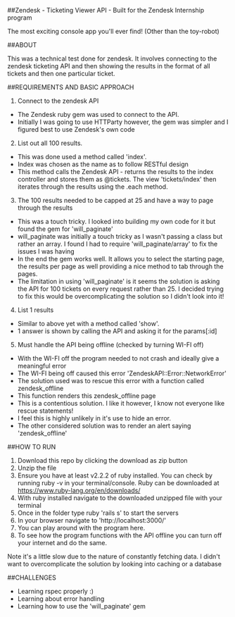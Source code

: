 ##Zendesk - Ticketing Viewer API - Built for the Zendesk Internship program

The most exciting console app you'll ever find! (Other than the toy-robot)

##ABOUT

This was a technical test done for zendesk. It involves connecting to the zendesk ticketing API and then showing the results in the format of all tickets and then one particular ticket.

##REQUIREMENTS AND BASIC APPROACH

1. Connect to the zendesk API
- The Zendesk ruby gem was used to connect to the API.
- Initially I was going to use HTTParty however, the gem was simpler and I figured best to use Zendesk's own code

2. List out all 100 results.
- This was done used a method called 'index'.
- Index was chosen as the name as to follow RESTful design
- This method calls the Zendesk API - returns the results to the index controller and stores them as @tickets. The view 'tickets/index' then iterates through the results using the .each method.

3. The 100 results needed to be capped at 25 and have a way to page through the results
- This was a touch tricky. I looked into building my own code for it but found the gem for 'will_paginate'
- will_paginate was initially a touch tricky as I wasn't passing a class but rather an array. I found I had to require 'will_paginate/array' to fix the issues I was having
- In the end the gem works well. It allows you to select the starting page, the results per page as well providing a nice method to tab through the pages.
- The limitation in using 'will_paginate' is it seems the solution is asking the API for 100 tickets on every request rather than 25. I decided trying to fix this would be overcomplicating the solution so I didn't look into it!

4. List 1 results
- Similar to above yet with a method called 'show'.
- 1 answer is shown by calling the API and asking it for the params[:id]

5. Must handle the API being offline (checked by turning WI-FI off)
- With the WI-FI off the program needed to not crash and ideally give a meaningful error
- The WI-FI being off caused this error 'ZendeskAPI::Error::NetworkError'
- The solution used was to rescue this error with a function called zendesk_offline
- This function renders this zendesk_offline page
- This is a contentious solution. I like it however, I know not everyone like rescue statements!  
- I feel this is highly unlikely in it's use to hide an error.
- The other considered solution was to render an alert saying 'zendesk_offline'


##HOW TO RUN

1. Download this repo by clicking the download as zip button
2. Unzip the file
4. Ensure you have at least v2.2.2 of ruby installed. You can check by running ruby -v in your terminal/console. Ruby can be downloaded at https://www.ruby-lang.org/en/downloads/
5. With ruby installed navigate to the downloaded unzipped file with your terminal
6. Once in the folder type ruby 'rails s' to start the servers
7. In your browser navigate to 'http://localhost:3000/'
8. You can play around with the program here.
9. To see how the program functions with the API offline you can turn off your internet and do the same.

Note it's a little slow due to the nature of constantly fetching data. I didn't want
to overcomplicate the solution by looking into caching or a database

##CHALLENGES

- Learning rspec properly :)
- Learning about error handling
- Learning how to use the 'will_paginate' gem
